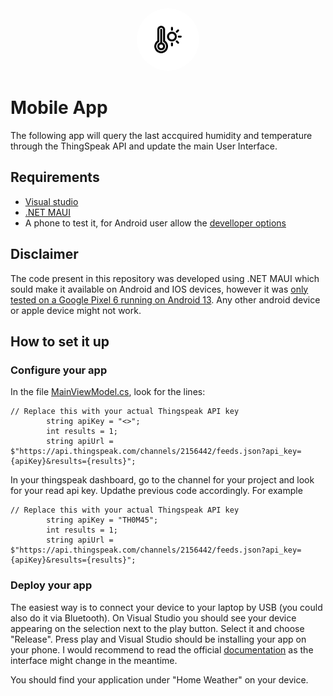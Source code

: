 <div align="center">
    <img src="./Resources/AppIcon/appicon.png" alt="Logo" width="100" height="100" style="border-radius: 50%; ";>
</div>




# Mobile App

The following app will query the last accquired humidity and temperature through the ThingSpeak API and update the main User Interface.

## Requirements

* [Visual studio](https://visualstudio.microsoft.com/fr/vs/community/)
* [.NET MAUI](https://dotnet.microsoft.com/en-us/learn/maui/first-app-tutorial/install) 
* A phone to test it, for Android user allow the [develloper options](https://developer.android.com/studio/debug/dev-options)

## Disclaimer

The code present in this repository was developed using .NET MAUI which sould make it available on Android and IOS devices, however it was <u> only tested on a Google Pixel 6 running on Android 13</u>. Any other android device or apple device might not work.

## How to set it up

### Configure your app

In the file [MainViewModel.cs](./ViewModels/MainViewModel.cs), look for the lines:

```
// Replace this with your actual Thingspeak API key
        string apiKey = "<>";
        int results = 1;
        string apiUrl = $"https://api.thingspeak.com/channels/2156442/feeds.json?api_key={apiKey}&results={results}";
```

In your thingspeak dashboard, go to the channel for your project and look for your read api key. Updathe previous code accordingly. For example

```
// Replace this with your actual Thingspeak API key
        string apiKey = "TH0M45";
        int results = 1;
        string apiUrl = $"https://api.thingspeak.com/channels/2156442/feeds.json?api_key={apiKey}&results={results}";
```
### Deploy your app

The easiest way is to connect your device to your laptop by USB (you could also do it via Bluetooth). On Visual Studio you should see your device appearing on the selection next to the play button. Select it and choose "Release". Press play and Visual Studio should be installing your app on your phone. I would recommend to read the official [documentation](https://learn.microsoft.com/en-us/dotnet/maui/get-started/first-app?view=net-maui-8.0&tabs=vswin&pivots=devices-android) as the interface might change in the meantime.

You should find your application under "Home Weather" on your device.
